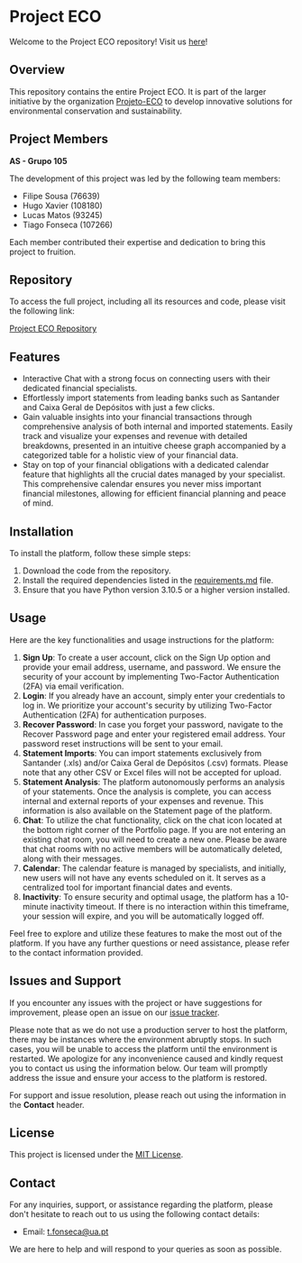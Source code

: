 # Project ECO

Welcome to the Project ECO repository! Visit us [here](http://www.financialtipeco.online:5070)!

## Overview

This repository contains the entire Project ECO. It is part of the larger initiative by the organization [Projeto-ECO](https://github.com/orgs/Projeto-ECO) to develop innovative solutions for environmental conservation and sustainability.

## Project Members

**AS - Grupo 105**

The development of this project was led by the following team members:

- Filipe Sousa (76639)
- Hugo Xavier (108180)
- Lucas Matos (93245)
- Tiago Fonseca (107266)

Each member contributed their expertise and dedication to bring this project to fruition.

## Repository

To access the full project, including all its resources and code, please visit the following link:

[Project ECO Repository](https://github.com/orgs/Projeto-ECO/repositories)

## Features

- Interactive Chat with a strong focus on connecting users with their dedicated financial specialists.
- Effortlessly import statements from leading banks such as Santander and Caixa Geral de Depósitos with just a few clicks.
- Gain valuable insights into your financial transactions through comprehensive analysis of both internal and imported statements. Easily track and visualize your expenses and revenue with detailed breakdowns, presented in an intuitive cheese graph accompanied by a categorized table for a holistic view of your financial data.
- Stay on top of your financial obligations with a dedicated calendar feature that highlights all the crucial dates managed by your specialist. This comprehensive calendar ensures you never miss important financial milestones, allowing for efficient financial planning and peace of mind.

## Installation

To install the platform, follow these simple steps:

1. Download the code from the repository.
2. Install the required dependencies listed in the [requirements.md](https://github.com/Projeto-ECO/Project-ECO/blob/main/requirements.md) file.
3. Ensure that you have Python version 3.10.5 or a higher version installed.

## Usage


Here are the key functionalities and usage instructions for the platform:

1. **Sign Up**: To create a user account, click on the Sign Up option and provide your email address, username, and password. We ensure the security of your account by implementing Two-Factor Authentication (2FA) via email verification.
2. **Login**: If you already have an account, simply enter your credentials to log in. We prioritize your account's security by utilizing Two-Factor Authentication (2FA) for authentication purposes.
3. **Recover Password**: In case you forget your password, navigate to the Recover Password page and enter your registered email address. Your password reset instructions will be sent to your email.
4. **Statement Imports**: You can import statements exclusively from Santander (.xls) and/or Caixa Geral de Depósitos (.csv) formats. Please note that any other CSV or Excel files will not be accepted for upload.
5. **Statement Analysis**: The platform autonomously performs an analysis of your statements. Once the analysis is complete, you can access internal and external reports of your expenses and revenue. This information is also available on the Statement page of the platform.
6. **Chat**: To utilize the chat functionality, click on the chat icon located at the bottom right corner of the Portfolio page. If you are not entering an existing chat room, you will need to create a new one. Please be aware that chat rooms with no active members will be automatically deleted, along with their messages.
7. **Calendar**: The calendar feature is managed by specialists, and initially, new users will not have any events scheduled on it. It serves as a centralized tool for important financial dates and events.
8. **Inactivity**: To ensure security and optimal usage, the platform has a 10-minute inactivity timeout. If there is no interaction within this timeframe, your session will expire, and you will be automatically logged off.

Feel free to explore and utilize these features to make the most out of the platform. If you have any further questions or need assistance, please refer to the contact information provided.

## Issues and Support

If you encounter any issues with the project or have suggestions for improvement, please open an issue on our [issue tracker](https://github.com/orgs/Projeto-ECO/issues).

Please note that as we do not use a production server to host the platform, there may be instances where the environment abruptly stops. In such cases, you will be unable to access the platform until the environment is restarted. We apologize for any inconvenience caused and kindly request you to contact us using the information below. Our team will promptly address the issue and ensure your access to the platform is restored.

For support and issue resolution, please reach out using the information in the **Contact** header.

## License

This project is licensed under the [MIT License](LICENSE).

## Contact

For any inquiries, support, or assistance regarding the platform, please don't hesitate to reach out to us using the following contact details:

* Email: [t.fonseca@ua.pt](mailto:t.fonseca@ua.pt)

We are here to help and will respond to your queries as soon as possible.
